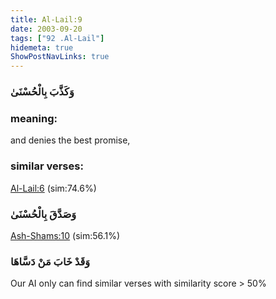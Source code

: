 ```yaml
---
title: Al-Lail:9
date: 2003-09-20
tags: ["92 .Al-Lail"]
hidemeta: true 
ShowPostNavLinks: true 
---
```

### وَكَذَّبَ بِالْحُسْنَىٰ
### meaning: 
and denies the best promise,
### similar verses: 

[Al-Lail:6](/92/6) (sim:74.6%)

### وَصَدَّقَ بِالْحُسْنَىٰ

[Ash-Shams:10](/91/10) (sim:56.1%)

### وَقَدْ خَابَ مَنْ دَسَّاهَا

Our AI only can find similar verses with similarity score > 50% 


